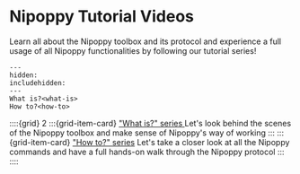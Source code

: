 # Nipoppy Tutorial Videos

Learn all about the Nipoppy toolbox and its protocol and experience a full usage of all Nipoppy functionalities by following our tutorial series! 

```{toctree}
---
hidden:
includehidden:
---
What is?<what-is>
How to?<how-to>
```

::::{grid} 2
:::{grid-item-card}  ["What is?" series ](what-is)
Let's look behind the scenes of the Nipoppy toolbox and make sense of Nipoppy's way of working
:::
:::{grid-item-card}  ["How to?" series](how-to)
Let's take a closer look at all the Nipoppy commands and have a full hands-on walk through the Nipoppy protocol
:::
::::